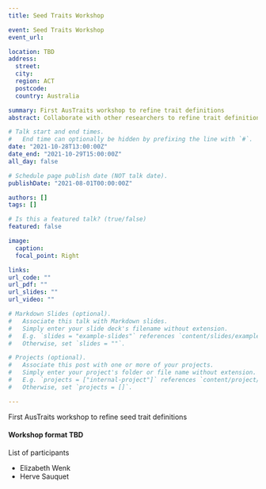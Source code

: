```yaml
---
title: Seed Traits Workshop

event: Seed Traits Workshop
event_url:

location: TBD
address:
  street:
  city:
  region: ACT
  postcode:
  country: Australia

summary: First AusTraits workshop to refine trait definitions
abstract: Collaborate with other researchers to refine trait definitions

# Talk start and end times.
#   End time can optionally be hidden by prefixing the line with `#`.
date: "2021-10-28T13:00:00Z"
date_end: "2021-10-29T15:00:00Z"
all_day: false

# Schedule page publish date (NOT talk date).
publishDate: "2021-08-01T00:00:00Z"

authors: []
tags: []

# Is this a featured talk? (true/false)
featured: false

image:
  caption:
  focal_point: Right

links:
url_code: ""
url_pdf: ""
url_slides: ""
url_video: ""

# Markdown Slides (optional).
#   Associate this talk with Markdown slides.
#   Simply enter your slide deck's filename without extension.
#   E.g. `slides = "example-slides"` references `content/slides/example-slides.md`.
#   Otherwise, set `slides = ""`.

# Projects (optional).
#   Associate this post with one or more of your projects.
#   Simply enter your project's folder or file name without extension.
#   E.g. `projects = ["internal-project"]` references `content/project/deep-learning/index.md`.
#   Otherwise, set `projects = []`.

---
```

First AusTraits workshop to refine seed trait definitions

#### Workshop format TBD


List of participants
- Elizabeth Wenk
- Herve Sauquet
